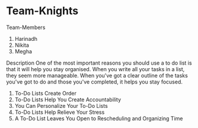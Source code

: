 # Team-Knights

Team-Members 
1. Harinadh
2. Nikita
3. Megha

Description
One of the most important reasons you should use a to do list is that it will help you stay organised. When you write all your tasks in a list, they seem more manageable. When you've got a clear outline of the tasks you've got to do and those you've completed, it helps you stay focused.

1. To-Do Lists Create Order
2. To-Do Lists Help You Create Accountability
3. You Can Personalize Your To-Do Lists
4. To-Do Lists Help Relieve Your Stress
5. A To-Do List Leaves You Open to Rescheduling and Organizing Time



